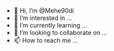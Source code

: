 - 👋 Hi, I’m @Mehe90di
- 👀 I’m interested in ...
- 🌱 I’m currently learning ...
- 💞️ I’m looking to collaborate on ...
- 📫 How to reach me ...

<!---
Mehe90di/Mehe90di is a ✨ special ✨ repository because its `README.md` (this file) appears on your GitHub profile.
You can click the Preview link to take a look at your changes.
--->
